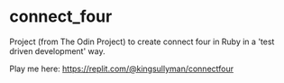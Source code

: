 # connect_four

Project (from The Odin Project) to create connect four in Ruby in a 'test driven development' way.

Play me here: https://replit.com/@kingsullyman/connectfour
